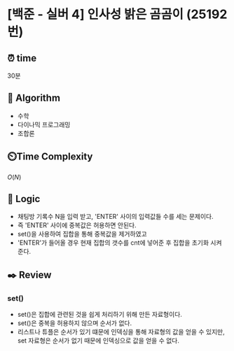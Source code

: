 # [백준 - 실버 4] 인사성 밝은 곰곰이 (25192 번)

## ⏰  **time**

30분

## :pushpin: **Algorithm**

- 수학
- 다이나믹 프로그래밍
- 조합론

## ⏲️**Time Complexity**

$O(N)$

## :round_pushpin: **Logic**

- 채팅방 기록수 N을 입력 받고, 'ENTER' 사이의 입력값들 수를 세는 문제이다.
- 즉 'ENTER' 사이에 중복값은 허용하면 안된다.
- set()을 사용하여 집합을 통해 중복값을 제거하였고
- 'ENTER'가 들어올 경우 현재 집합의 갯수를 cnt에 넣어준 후 집합을 초기화 시켜 준다.

## :black_nib: **Review**

### set()

- set()은 집합에 관련된 것을 쉽게 처리하기 위해 만든 자료형이다.
- set()은 중복을 허용하지 않으며 순서가 없다.
- 리스트나 튜플은 순서가 있기 떄문에 인덱싱을 통해 자료형의 값을 얻을 수 있지만, set 자료형은 순서가 없기 때문에 인덱싱으로 값을 얻을 수 없다.